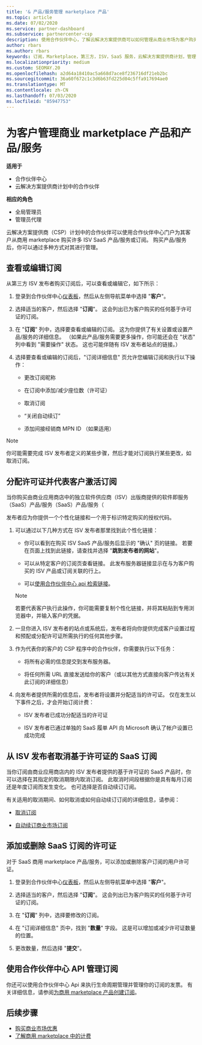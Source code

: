 ```yaml
---
title: '& 产品/服务管理 marketplace 产品'
ms.topic: article
ms.date: 07/02/2020
ms.service: partner-dashboard
ms.subservice: partnercenter-csp
description: 使用合作伙伴中心，了解云解决方案提供商可以如何管理从商业市场为客户购买的第三方 ISV 产品/服务。
author: rbars
ms.author: rbars
keywords: 订阅，Marketplace，第三方，ISV，SaaS 服务，云解决方案提供商计划，管理产品/服务，管理订阅，许可证，取消订阅，座位，关闭自动续订，间接经销商 MPN ID
ms.localizationpriority: medium
ms.custom: SEOMAY.20
ms.openlocfilehash: a2d64a18410ac5a668d7ace8f236716df21eb2bc
ms.sourcegitcommit: 36a60f672c1c3d6b63fd225d04c5ffa917694ae0
ms.translationtype: MT
ms.contentlocale: zh-CN
ms.lasthandoff: 07/03/2020
ms.locfileid: "85947753"
---
```

# <a name="manage-commercial-marketplace-products-and-offers-for-your-customers"></a>为客户管理商业 marketplace 产品和产品/服务

**适用于**

- 合作伙伴中心
- 云解决方案提供商计划中的合作伙伴

**相应的角色**

- 全局管理员
- 管理员代理

云解决方案提供商（CSP）计划中的合作伙伴可以使用合作伙伴中心门户为其客户从商用 marketplace 购买许多 ISV SaaS 产品/服务或订阅。 购买产品/服务后，你可以通过多种方式对其进行管理。

## <a name="view-or-edit-a-subscription"></a>查看或编辑订阅

从第三方 ISV 发布者购买订阅后，可以查看或编辑它，如下所示：

1. 登录到合作伙伴中心[仪表板](https://partner.microsoft.com/dashboard)，然后从左侧导航菜单中选择 "**客户**"。

2. 选择适当的客户，然后选择 "**订阅**"。 这会列出已为客户购买的任何基于许可证的订阅。

3. 在 "**订阅**" 列中，选择要查看或编辑的订阅。 这为你提供了有关设置或设置产品/服务的详细信息。 （如果此产品/服务需要更多操作，你可能还会在 "状态" 列中看到 "需要操作" 状态。 这也可能伴随有 ISV 发布者站点的链接。）

4. 选择要查看或编辑的订阅后，"订阅详细信息" 页允许您编辑订阅和执行以下操作：

    - 更改订阅昵称

    - 在订阅中添加/减少座位数（许可证）

    - 取消订阅

    - “关闭自动续订”

    - 添加间接经销商 MPN ID （如果适用）

> [!NOTE]
> 你可能需要完成 ISV 发布者定义的某些步骤，然后才能对订阅执行某些更改，如取消订阅。

## <a name="assign-licenses-and-activate-a-subscription-on-behalf-of-a-customer"></a>分配许可证并代表客户激活订阅

当你购买由商业应用商店中的独立软件供应商（ISV）出版商提供的软件即服务（SaaS）产品/服务（SaaS）产品/服务（

发布者应为你提供一个个性化链接和一个用于标识特定购买的授权代码。

1. 可以通过以下几种方式在 ISV 发布者那里找到此个性化链接：

   - 你可以看到在购买 ISV SaaS 产品/服务后显示的 "确认" 页的链接。 若要在页面上找到此链接，请查找并选择 "**跳到发布者的网站**"。

   - 可以从特定客户的订阅页查看链接。 此发布服务器链接显示在与为客户购买的 ISV 产品或订阅关联的行上。

   - 可以[使用合作伙伴中心 api 检索链接](https://docs.microsoft.com/partner-center/develop/get-activation-link-by-order-line-item)。

   > [!NOTE]
   > 若要代表客户执行此操作，你可能需要复制个性化链接，并将其粘贴到专用浏览器中，并输入客户的凭据。

2. 一旦你进入 ISV 发布者的站点或系统后，发布者将向你提供完成客户设置过程和预配或分配许可证所需执行的任何其他步骤。

3. 作为代表你的客户的 CSP 程序中的合作伙伴，你需要执行以下任务：

    - 将所有必需的信息提交到发布服务器。

    - 将任何所需 URL 直接发送给你的客户（或以其他方式直接向客户传达有关此订阅的详细信息）

4. 向发布者提供所需的信息后，发布者将设置并分配适当的许可证。 仅在发生以下事件之后，才会开始订阅计费：

    - ISV 发布者已成功分配适当的许可证

    - ISV 发布者已通过单独的 SaaS 履单 API 向 Microsoft 确认了帐户设置已成功完成

## <a name="cancel-a-license-based-saas-subscription-from-an-isv-publisher"></a>从 ISV 发布者取消基于许可证的 SaaS 订阅

当你订阅由商业应用商店内的 ISV 发布者提供的基于许可证的 SaaS 产品时，你可以选择在其指定的取消期限内取消订阅。 此取消时间段根据你是具有每月订阅还是年度订阅而发生变化。 也可选择是否自动续订订阅。

有关适用的取消期间、如何取消或如何自动续订订阅的详细信息，请参阅：

- [取消订阅](create-a-new-subscription.md#cancel-a-subscription)

- [自动续订商业市场订阅](create-a-new-subscription.md#choose-whether-to-automatically-renew-a-commercial-marketplace-subscription)

## <a name="add-or-remove-licenses-for-a-saas-subscription"></a>添加或删除 SaaS 订阅的许可证

对于 SaaS 商用 marketplace 产品/服务，可以添加或删除客户订阅的用户许可证。

1. 登录到合作伙伴中心[仪表板](https://partner.microsoft.com/dashboard)，然后从左侧导航菜单中选择 "**客户**"。

2. 选择适当的客户，然后选择 "**订阅**"。 这会列出已为客户购买的任何基于许可证的订阅。

3. 在 "**订阅**" 列中，选择要修改的订阅。

4. 在 "订阅详细信息" 页中，找到 "**数量**" 字段。 这是可以增加或减少许可证数量的位置。

5. 更改数量，然后选择 "**提交**"。

## <a name="manage-subscriptions-using-partner-center-apis"></a>使用合作伙伴中心 API 管理订阅

你还可以使用合作伙伴中心 Api 来执行生命周期管理并管理你的订阅的发票。 有关详细信息，请参阅[为商用 marketplace 产品创建订阅](https://docs.microsoft.com/partner-center/develop/create-subscription-azure-marketplace-products)。

## <a name="next-steps"></a>后续步骤

- [购买商业市场优惠](csp-commercial-marketplace-purchase.md)
- [了解商用 marketplace 中的计费](csp-commercial-marketplace-billing.md)